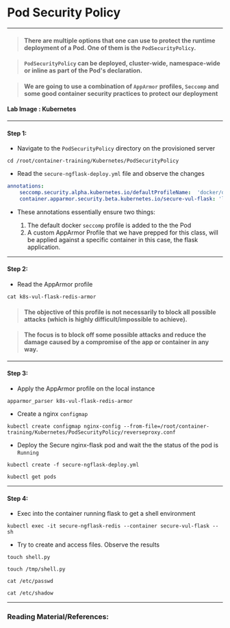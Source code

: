 # **Pod Security Policy**

---

> #### There are multiple options that one can use to protect the runtime deployment of a Pod. One of them is the `PodSecurityPolicy`.

> #### `PodSecurityPolicy` can be deployed, cluster-wide, namespace-wide or inline as part of the Pod's declaration.

> #### We are going to use a combination of `AppArmor` profiles, `Seccomp` and some good container security practices to protect our deployment

#### **Lab Image : Kubernetes**

---

#### Step 1:

* Navigate to the `PodSecurityPolicy` directory on the provisioned server

```commandline
cd /root/container-training/Kubernetes/PodSecurityPolicy
```

* Read the `secure-ngflask-deploy.yml` file and observe the changes

```yaml
annotations:
    seccomp.security.alpha.kubernetes.io/defaultProfileName:  'docker/default'
    container.apparmor.security.beta.kubernetes.io/secure-vul-flask: 'localhost/k8s-vul-flask-redis-armor'
```

* These annotations essentially ensure two things:

  1. The default docker `seccomp` profile is added to the the Pod
  2. A custom AppArmor Profile that we have prepped for this class, will be applied against a specific container in this case, the flask application.

---

#### Step 2:

* Read the AppArmor profile

```commandline
cat k8s-vul-flask-redis-armor
```

> #### The objective of this profile is not necessarily to block all possible attacks (which is highly difficult/impossible to achieve).

> #### The focus is to block off some possible attacks and reduce the damage caused by a compromise of the app or container in any way.

---

#### Step 3:

* Apply the AppArmor profile on the local instance

```commandline
apparmor_parser k8s-vul-flask-redis-armor
```

* Create a nginx `configmap`

```commandline
kubectl create configmap nginx-config --from-file=/root/container-training/Kubernetes/PodSecurityPolicy/reverseproxy.conf
```

* Deploy the Secure nginx-flask pod and wait the the status of the pod is `Running`

```commandline
kubectl create -f secure-ngflask-deploy.yml
```
```commandline
kubectl get pods
```

---

#### Step 4:

* Exec into the container running flask to get a shell environment

```commandline
kubectl exec -it secure-ngflask-redis --container secure-vul-flask -- sh
```

* Try to create and access files. Observe the results

```commandline
touch shell.py
```
```commandline
touch /tmp/shell.py
```
```commandline
cat /etc/passwd
```
```commandline
cat /etc/shadow
```

---

### Reading Material/References:
